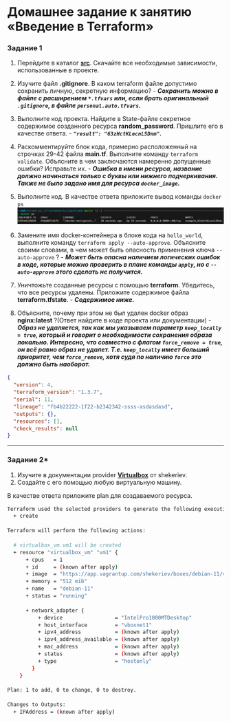 # Домашнее задание к занятию «Введение в Terraform»

### Задание 1

1. Перейдите в каталог [**src**](https://github.com/netology-code/ter-homeworks/tree/main/01/src). Скачайте все необходимые зависимости, использованные в проекте. 
2. Изучите файл **.gitignore**. В каком terraform файле допустимо сохранить личную, секретную информацию? - _**Сохранить можно в файле с расширением `*.tfvars` или, если брать оригинальный `.gitignore`, в файле `personal.auto.tfvars`.**_
3. Выполните код проекта. Найдите в State-файле секретное содержимое созданного ресурса **random_password**. Пришлите его в качестве ответа. - _**`"result": "63zHctKLecnL5Dnm"`.**_
4. Раскомментируйте блок кода, примерно расположенный на строчках 29-42 файла **main.tf**.
Выполните команду ```terraform validate```. Объясните в чем заключаются намеренно допущенные ошибки? Исправьте их. - _**Ошибка в имени ресурса, название должно начинаться только с буквы или нижнего подчеркивания. Также не было задано имя для ресурса `docker_image`.**_
5. Выполните код. В качестве ответа приложите вывод команды ```docker ps```![image](https://github.com/Wollfik/Myrepoz/blob/main/ter-homeworks/01/121212.png)

6. Замените имя docker-контейнера в блоке кода на ```hello_world```, выполните команду ```terraform apply --auto-approve```.
Объясните своими словами, в чем может быть опасность применения ключа  ```--auto-approve``` ? - _**Может быть опасна наличием логических ошибок в коде, которые можно проверить в плане команды `apply`, но с `--auto-approve` этого сделать не получится.**_
8. Уничтожьте созданные ресурсы с помощью **terraform**. Убедитесь, что все ресурсы удалены. Приложите содержимое файла **terraform.tfstate**. - _**Содержимое ниже.**_
9. Объясните, почему при этом не был удален docker образ **nginx:latest** ?(Ответ найдите в коде проекта или документации) - _**Образ не удаляется, так как мы указываем параметр `keep_locally = true`, который и говорит о необходимости сохранения образа локально. Интересно, что совместно с флагом `force_remove = true`, он всё равно образ не удалет. Т.е. `keep_locally` имеет больший приоритет, чем `force_remove`, хотя судя по наличию `force` это должно быть наоборот.**_

```json
{
  "version": 4,
  "terraform_version": "1.3.7",
  "serial": 11,
  "lineage": "fb4b22222-1f22-b2342342-ssss-asdasdasd",
  "outputs": {},
  "resources": [],
  "check_results": null
}
```

------

### Задание 2*

1. Изучите в документации provider [**Virtualbox**](https://registry.tfpla.net/providers/shekeriev/virtualbox/latest/docs/overview/index) от 
shekeriev.
2. Создайте с его помощью любую виртуальную машину.

В качестве ответа приложите plan для создаваемого ресурса.

```bash
Terraform used the selected providers to generate the following execution plan. Resource actions are indicated with the following symbols:
  + create

Terraform will perform the following actions:

  # virtualbox_vm.vm1 will be created
  + resource "virtualbox_vm" "vm1" {
      + cpus   = 1
      + id     = (known after apply)
      + image  = "https://app.vagrantup.com/shekeriev/boxes/debian-11/versions/0.2/providers/virtualbox.box"
      + memory = "512 mib"
      + name   = "debian-11"
      + status = "running"

      + network_adapter {
          + device                 = "IntelPro1000MTDesktop"
          + host_interface         = "vboxnet1"
          + ipv4_address           = (known after apply)
          + ipv4_address_available = (known after apply)
          + mac_address            = (known after apply)
          + status                 = (known after apply)
          + type                   = "hostonly"
        }
    }

Plan: 1 to add, 0 to change, 0 to destroy.

Changes to Outputs:
  + IPAddress = (known after apply)
```
